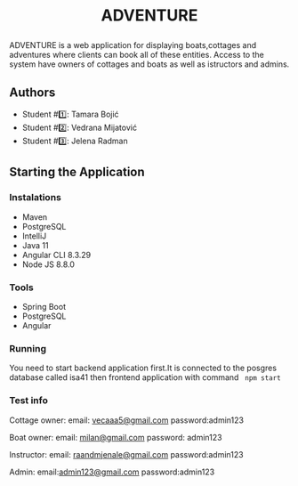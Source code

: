 # <p align="center"> ADVENTURE </p>

ADVENTURE is a web application for displaying boats,cottages and adventures where clients can book all of these entities.
Access to the system have owners of cottages and boats as well as istructors and admins.

## Authors

- Student #:one:: Tamara Bojić
- Student #:two:: Vedrana Mijatović
- Student #:three:: Jelena Radman

## Starting the Application

### Instalations

- Maven
- PostgreSQL
- IntelliJ
- Java 11
- Angular CLI 8.3.29
- Node JS 8.8.0

### Tools

- Spring Boot
- PostgreSQL
- Angular

### Running

You need to start backend application first.It is connected to the posgres database called isa41 then frontend application with command
` npm start`

### Test info

Cottage owner:
email: vecaaa5@gmail.com
password:admin123

Boat owner:
email: milan@gmail.com
password: admin123

Instructor:
email: raandmjenale@gmail.com
password:admin123

Admin:
email:admin123@gmail.com
password:admin123

